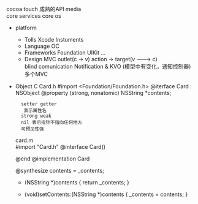 cocoa touch  成熟的API 
media	
core services
core os

- platform
	+ Tolls Xcode Instuments
	+ Language OC
	+ Frameworks	Foundation	UIKit  ...
	+ Design  MVC	outlet(c -> v)	action -> target(v ---> c)  
	blind comunication 
	Notification & KVO (模型中有变化，通知控制器)  
	多个MVC
- Object C
	Card.h 
		#import <Foundation/Foundation.h>
		@iterface Card : NSObject
		@property (strong, nonatomic) NSString *contents;

		setter getter
		_表示属性名
		strong weak
		nil 表示指针不指向任何地方
		可预见性强
	card.m	
	#import "Card.h"
	@interface Card()

	@end
	@implementation Card

	@synthesize contents = _contents;
	- (NSString *)contents
	{
		return _contents;
	}

	- (void)setContents:(NSString *)contents
	{
		_contents = contents;
	}
		
